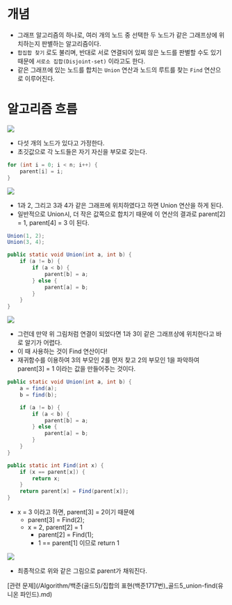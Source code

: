 # 개념

- 그래프 알고리즘의 하나로, 여러 개의 노드 중 선택한 두 노드가 같은 그래프상에 위치하는지 판별하는 알고리즘이다.
- `합집합 찾기` 로도 불리며, 반대로 서로 연결되어 있찌 않은 노드를 판별할 수도 있기 때문에 `서로소 집합(Disjoint-set)` 이라고도 한다.
- 같은 그래프에 있는 노드를 합치는 `Union` 연산과 노드의 루트를 찾는 `Find` 연산으로 이루어진다.

# 알고리즘 흐름

![](https://img1.daumcdn.net/thumb/R1280x0/?scode=mtistory2&fname=https%3A%2F%2Fblog.kakaocdn.net%2Fdn%2FHsSq5%2Fbtr0BDycvgp%2FGIP7KvbmYo72c4ePrsSaDK%2Fimg.png)

- 다섯 개의 노드가 있다고 가정한다.
- 초깃값으로 각 노드들은 자기 자신을 부모로 갖는다.

```java
for (int i = 0; i < n; i++) {
	parent[i] = i;
}
```


![](https://img1.daumcdn.net/thumb/R1280x0/?scode=mtistory2&fname=https%3A%2F%2Fblog.kakaocdn.net%2Fdn%2FmylEs%2Fbtr0DVSWu5S%2FkXtubaek6yMSk7ZviCzA7K%2Fimg.png)

- 1과 2, 그리고 3과 4가 같은 그래프에 위치하였다고 하면 Union 연산을 하게 된다.
- 일반적으로 Union시, 더 작은 값쪽으로 합치기 때문에 이 연산의 결과로 parent[2] = 1, parent[4] = 3 이 된다.

```java
Union(1, 2);
Union(3, 4);
```

```java
public static void Union(int a, int b) {
	if (a != b) {
		if (a < b) {
			parent[b] = a;
		} else {
			parent[a] = b;
		}
	}
}
```


![](https://img1.daumcdn.net/thumb/R1280x0/?scode=mtistory2&fname=https%3A%2F%2Fblog.kakaocdn.net%2Fdn%2Fmfk17%2Fbtr0NNFxduf%2F2K8E5WfvLFrA4SyGWRsPFK%2Fimg.png)

- 그런데 만약 위 그림처럼 연결이 되었다면 1과 3이 같은 그래프상에 위치한다고 바로 알기가 어렵다.
- 이 때 사용하는 것이 Find 연산이다!
- 재귀함수를 이용하여 3의 부모인 2를 먼저 찾고 2의 부모인 1을 파악하여 parent[3] = 1 이라는 값을 만들어주는 것이다.

```java
public static void Union(int a, int b) {
	a = find(a);
	b = find(b);

	if (a != b) {
		if (a < b) {
			parent[b] = a;
		} else {
			parent[a] = b;
		}
	}
}
```

```java
public static int Find(int x) {
	if (x == parent[x]) {
		return x;
	}
	return parent[x] = Find(parent[x]);
}
```
- x = 3 이라고 하면, parent[3] = 2이기 때문에
	- parent[3] = Find(2);
	- x = 2, parent[2] = 1
		- parent[2] = Find(1);
		- 1 == parent[1] 이므로 return 1


![](https://img1.daumcdn.net/thumb/R1280x0/?scode=mtistory2&fname=https%3A%2F%2Fblog.kakaocdn.net%2Fdn%2FbkCI4g%2Fbtr0RQopUVi%2F2VsAOSoEgkeEaxrKzKXj1k%2Fimg.png)
- 최종적으로 위와 같은 그림으로 parent가 채워진다.

[관련 문제](/Algorithm/백준(골드5)/집합의 표현(백준1717번)_골드5_union-find(유니온 파인드).md)